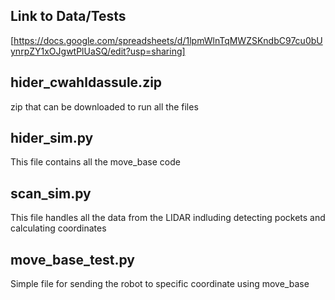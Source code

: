## Link to Data/Tests
[https://docs.google.com/spreadsheets/d/1lpmWlnTqMWZSKndbC97cu0bUynrpZY1xOJgwtPlUaSQ/edit?usp=sharing]

## hider_cwahldassule.zip
zip that can be downloaded to run all the files

## hider_sim.py
This file contains all the move_base code

## scan_sim.py
This file handles all the data from the LIDAR indluding detecting pockets and calculating coordinates

## move_base_test.py
Simple file for sending the robot to specific coordinate using move_base
